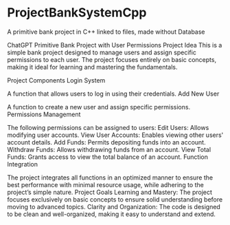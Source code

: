 # ProjectBankSystemCpp
A primitive bank project in C++ linked to files, made without Database

ChatGPT
Primitive Bank Project with User Permissions
Project Idea
This is a simple bank project designed to manage users and assign specific permissions to each user. The project focuses entirely on basic concepts, making it ideal for learning and mastering the fundamentals.

Project Components
Login System

A function that allows users to log in using their credentials.
Add New User

A function to create a new user and assign specific permissions.
Permissions Management

The following permissions can be assigned to users:
Edit Users: Allows modifying user accounts.
View User Accounts: Enables viewing other users' account details.
Add Funds: Permits depositing funds into an account.
Withdraw Funds: Allows withdrawing funds from an account.
View Total Funds: Grants access to view the total balance of an account.
Function Integration

The project integrates all functions in an optimized manner to ensure the best performance with minimal resource usage, while adhering to the project’s simple nature.
Project Goals
Learning and Mastery: The project focuses exclusively on basic concepts to ensure solid understanding before moving to advanced topics.
Clarity and Organization: The code is designed to be clean and well-organized, making it easy to understand and extend.
